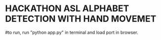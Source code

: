 # HACKATHON ASL ALPHABET DETECTION WITH HAND MOVEMET
#to run, run "python app.py" in terminal and load port in browser.
